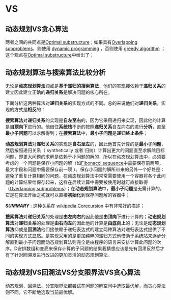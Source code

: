 # VS

## 动态规划VS贪心算法

两者之间的共同点是[Optimal substructure](https://en.wikipedia.org/wiki/Optimal_substructure)；如果具有[Overlapping subproblems](https://en.wikipedia.org/wiki/Overlapping_subproblems)，则使用 [dynamic programming](https://en.wikipedia.org/wiki/Dynamic_programming) ，否则使用 [greedy algorithm](https://en.wikipedia.org/wiki/Greedy_algorithm) ；这个观点在[Optimal substructure](https://en.wikipedia.org/wiki/Optimal_substructure)中给出了； 



## 动态规划算法与搜索算法比较分析

无论是**动态规划算法**抑或是**基于递归的搜索算法**，他们的实现接依赖于**递归关系**的建立因此建立正确的**递归关系**是解决问题的核心所在。

下面分析这两种算法对**递归关系**的实现方式的不同。总的来说他们对**递归关系**，实现的方式是**相反**的：

**搜索算法**对**递归关系**的实现是**自左至右**的，因为它采用递归来实现，因此他的计算是**自顶向下**进行的。他借住**系统栈**不断的按照**递归关系**自左向右的进行**分析**，直至**最小子问题**可以求解得到；在**搜索算法**中，**最小子问题**是**递归终止条件**；

**动态规划算法**对**递归关系**的实现是**自右至左**的，因此他首先计算的是**最小子问题**，然后按照递归关系（ synthetically 或者 归纳）计算出更大的问题直至求解除目标问题，即更大问题的求解是依赖于小问题的解的，所以在动态规划算法中，必须要考虑的一个问题是保存小问题的解（如[Fibonacci sequence](https://en.wikipedia.org/wiki/Fibonacci_sequence)中需要保存前两项，最大字段和问题中需要保存前一项 ）。保存小问题的解所带来的另外一个好处是：避免了重复计算相同的问题，在动态规划算法中常常需要使用一个容器将各个此问题的计算结果给保存起来，这样在后续计算中需要被使用时就可直接取得（[Overlapping subproblems](https://en.wikipedia.org/wiki/Overlapping_subproblems)）；在**动态规划算法**中，**最小子问题**是无需计算的，它是在算法开始之初就可以直接**初始化**到保存问题解的容器中；

***SUMMARY*** : 这种关系在 [wikipedia Corecursion](https://en.wikipedia.org/wiki/Corecursion) 中有非常好的描述；

**搜索算法**对**递归关系**的处理是**由左向右**的因此他是**由顶向下**进行计算的；**动态规划算法**对**递归关系**的处理是**由右向左**的因此他的计算是**由底向上**的；无论是**动态规划算法**抑或是**回溯法**他们接依赖于递归表达式的建立两种算法对递归表达式提供了不同的实现方式显然。是实现采用的是更加纯粹的递归方式他借助于系统站来逐步分解直到最小子问题而动态规划算法则完全是由程序的语言来安排计算此问题的次序。D安排数组和变亮来保存计算的子问题的结果我猜想应该是先有回肃反然后才有了针对回溯发进行改进的更加灵活的动态规划算法。

## 动态规划VS回溯法VS分支限界法VS贪心算法
动态规划、回溯法、分支限界法都尝试在问题的解空间中选取最优解，而贪心算法则不同，它不断地选取当前最优解。
